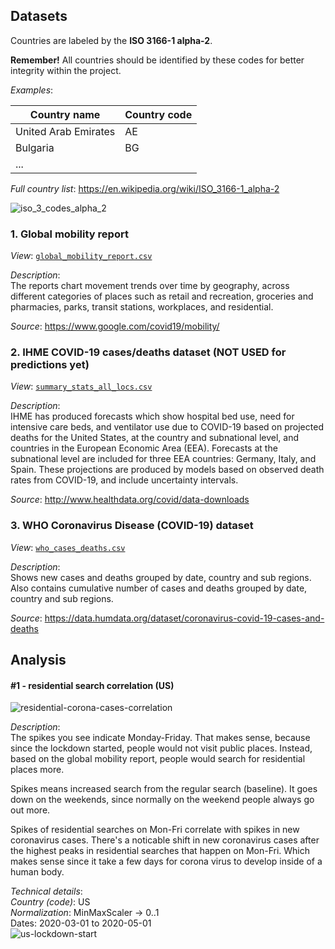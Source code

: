 ## Datasets

Countries are labeled by the **ISO 3166-1 alpha-2**. <br>

**Remember!** All countries should be identified by these codes for better integrity 
within the project. <br>

_Examples_:

| Country name          | Country code|
| ----------------------| ----------- |
| United Arab Emirates  | AE          |
| Bulgaria              | BG          |
| ...                   |             |

_Full country list_: https://en.wikipedia.org/wiki/ISO_3166-1_alpha-2 <br>


![iso_3_codes_alpha_2](https://gist.githubusercontent.com/eli-halych/908ca870a39bbbf0348f253ec7b0270e/raw/a39d2369830dc823495b2d50a1c61297e963aed5/iso-3-countries-alpha-2.png) 



### 1. Global mobility report
_View_: [`global_mobility_report.csv`](global_mobility_report.csv)

_Description_: <br>
The reports chart movement trends over time by geography, across different 
categories of places such as retail and recreation, groceries and pharmacies, 
parks, transit stations, workplaces, and residential.
 
_Source_: https://www.google.com/covid19/mobility/



### 2. IHME COVID-19 cases/deaths dataset (NOT USED for predictions yet)
_View_: [`summary_stats_all_locs.csv`](summary_stats_all_locs.csv)

_Description_: <br>
IHME has produced forecasts which show hospital bed use, need for intensive care beds, and
ventilator use due to COVID-19 based on projected deaths for the United States, at the country and
subnational level, and countries in the European Economic Area (EEA). Forecasts at the subnational
level are included for three EEA countries: Germany, Italy, and Spain. These projections are produced
by models based on observed death rates from COVID-19, and include uncertainty intervals. 

_Source_: http://www.healthdata.org/covid/data-downloads



### 3. WHO Coronavirus Disease (COVID-19) dataset

_View_: [`who_cases_deaths.csv`](who_cases_deaths.csv)

_Description_: <br>
Shows new cases and deaths grouped by date, country and sub regions.
Also contains cumulative number of cases and deaths grouped by date, country 
and sub regions.

_Source_: https://data.humdata.org/dataset/coronavirus-covid-19-cases-and-deaths


## Analysis
#### #1 - residential search correlation (US)

![residential-corona-cases-correlation](https://gist.githubusercontent.com/eli-halych/908ca870a39bbbf0348f253ec7b0270e/raw/9d34ac124cda54650e99f6f7d8321296b3aac010/Residential-search-new-cases-graph.png) 


_Description_: <br>
The spikes you see indicate Monday-Friday. 
That makes sense, because since the lockdown started, people would not visit public places.
Instead, based on the global mobility report, people would search for residential places more.

Spikes means increased search from the regular search (baseline).
It goes down on the weekends, since normally on the weekend people always go out more.

Spikes of residential searches on Mon-Fri correlate with spikes in new coronavirus cases.
There's a noticable shift in new coronavirus cases after the highest peaks in residential searches 
that happen on Mon-Fri. Which makes sense since it take a few days for corona virus
to develop inside of a human body.


_Technical details_: <br>
_Country (code)_: US <br>
_Normalization_: MinMaxScaler -> 0..1 <br> 
Dates: 2020-03-01 to 2020-05-01 <br>
![us-lockdown-start](https://gist.githubusercontent.com/eli-halych/908ca870a39bbbf0348f253ec7b0270e/raw/9fb2a3e1fc3c452066ce7d45bbcfc96e08880c4f/US-lockdown-start-date.png) 








